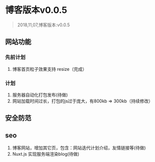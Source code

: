 # 博客版本v0.0.5
> 2018,11,07,博客版本:v0.0.5

## 网站功能
### 先前计划
1. 博客首页粒子效果支持 resize（完成）

### 计划
1. 服务器自动化打包发布(待做)
2. 网站加载时间过长，打包的js过于庞大，有800kb => 300kb（持续修改）

## 安全防范

## seo
1. 博客网站，增加其它页，包含：网站迭代计划介绍，友情链接等(待做)
2. Nuxt.js 实现服务端渲染blog(待做)
